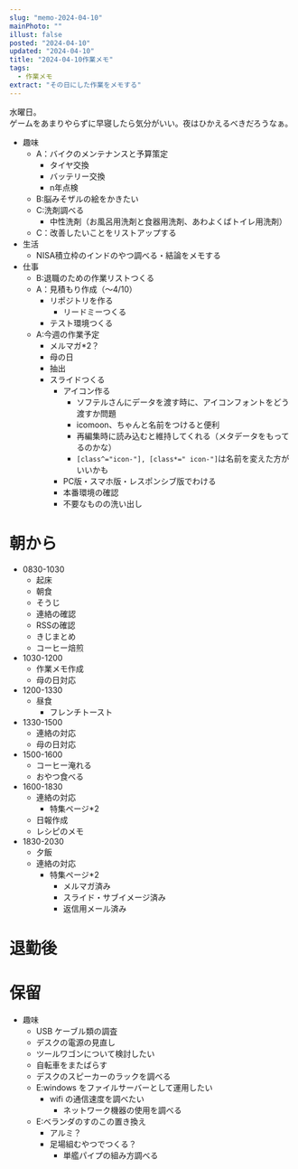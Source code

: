 ```yaml
---
slug: "memo-2024-04-10"
mainPhoto: ""
illust: false
posted: "2024-04-10"
updated: "2024-04-10"
title: "2024-04-10作業メモ"
tags:
  - 作業メモ
extract: "その日にした作業をメモする"
---
```


水曜日。  
ゲームをあまりやらずに早寝したら気分がいい。夜はひかえるべきだろうなぁ。

- 趣味
  - A：バイクのメンテナンスと予算策定
    - タイヤ交換
    - バッテリー交換
    - n年点検
  - B:脳みそザルの絵をかきたい
  - C:洗剤調べる
    - 中性洗剤（お風呂用洗剤と食器用洗剤、あわよくばトイレ用洗剤）
  - C：改善したいことをリストアップする
- 生活
  - NISA積立枠のインドのやつ調べる・結論をメモする
- 仕事
  - B:退職のための作業リストつくる
  - A：見積もり作成（〜4/10）
    - リポジトリを作る
      - リードミーつくる
    - テスト環境つくる    
  - A:今週の作業予定
    - メルマガ*2？
    - 母の日
    - 抽出
    - スライドつくる
      - アイコン作る
        - ソフテルさんにデータを渡す時に、アイコンフォントをどう渡すか問題
        - icomoon、ちゃんと名前をつけると便利
        - 再編集時に読み込むと維持してくれる（メタデータをもってるのかな）
        - `[class^="icon-"], [class*=" icon-"]`は名前を変えた方がいいかも
      - PC版・スマホ版・レスポンシブ版でわける
      - 本番環境の確認
      - 不要なものの洗い出し

# 朝から

- 0830-1030
  - 起床
  - 朝食
  - そうじ
  - 連絡の確認
  - RSSの確認
  - きじまとめ
  - コーヒー焙煎
- 1030-1200
  - 作業メモ作成
  - 母の日対応
- 1200-1330
  - 昼食
    - フレンチトースト
- 1330-1500
  - 連絡の対応
  - 母の日対応
- 1500-1600
  - コーヒー淹れる
  - おやつ食べる
- 1600-1830
  - 連絡の対応
    - 特集ページ*2
  - 日報作成
  - レシピのメモ
- 1830-2030
  - 夕飯
  - 連絡の対応
    - 特集ページ*2
      - メルマガ済み
      - スライド・サブイメージ済み
      - 返信用メール済み

# 退勤後


# 保留

- 趣味
  - USB ケーブル類の調査
  - デスクの電源の見直し
  - ツールワゴンについて検討したい
  - 自転車をまたばらす
  - デスクのスピーカーのラックを調べる
  - E:windows をファイルサーバーとして運用したい
    - wifi の通信速度を調べたい
      - ネットワーク機器の使用を調べる
  - E:ベランダのすのこの置き換え
    - アルミ？
    - 足場組むやつでつくる？
      - 単艦パイプの組み方調べる
